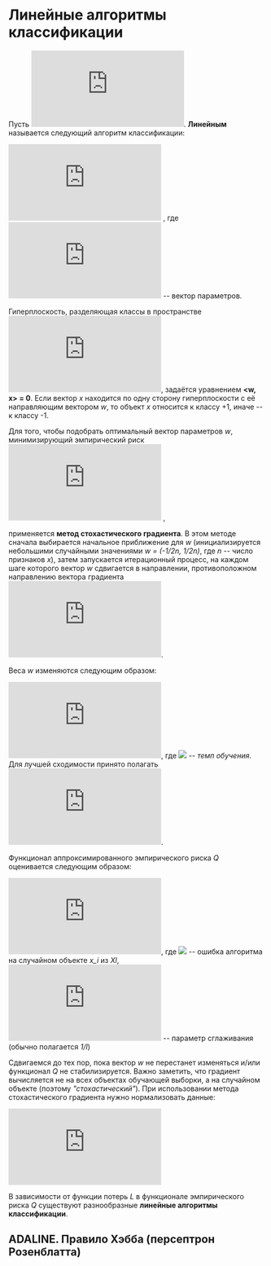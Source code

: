 # Линейные алгоритмы классификации
Пусть ![](https://latex.codecogs.com/gif.latex?X%20%3D%20%5Cmathbb%7BR%7D%5E%7Bn%7D%2C%20Y%20%3D%20%5Cleft%20%5C%7B%20-1%3B%20&plus;1%20%5Cright%20%5C%7D). **Линейным** называется следующий алгоритм классификации:

![](https://latex.codecogs.com/gif.latex?a%28x%2C%20w%29%20%3D%20sign%20%3Cw%2C%20x%3E) ,
где ![](https://latex.codecogs.com/gif.latex?w%20%5Cepsilon%20%5Cmathbb%7BR%7D%5En) -- вектор параметров.

Гиперплоскость, разделяющая классы в пространстве ![](https://latex.codecogs.com/gif.latex?%5Cmathbb%7BR%7D%5En), задаётся уравнением **<w, x> = 0**. Если вектор *x* находится по одну сторону гиперплоскости с её направляющим вектором *w*, то объект *x* относится к классу +1, иначе -- к классу -1.

Для того, чтобы подобрать оптимальный вектор параметров *w*, минимизирующий эмпирический риск ![](https://latex.codecogs.com/gif.latex?Q%28w%2C%20X%5El%29%20%3D%20%5Csum_%7Bi%20%3D%201%7D%5E%7Bl%7DL%28%3Cw%2C%20x_i%3Ey_i%29) ,

применяется **метод стохастического градиента**. В этом методе сначала выбирается начальное приближение для *w* (инициализируется небольшими случайными значениями *w = (-1/2n, 1/2n)*, где *n* -- число признаков *x*), затем запускается итерационный процесс, на каждом шаге которого вектор *w* сдвигается в направлении, противоположном направлению вектора градиента ![](https://latex.codecogs.com/gif.latex?Q%27%28w%2C%20X%5El%29).

Веса *w* изменяются следующим образом:

![](https://latex.codecogs.com/gif.latex?w%20%3D%20w%20-%20%5Ceta%20Q%27%28w%29), где ![](https://latex.codecogs.com/gif.latex?%5Ceta%20>%200) -- *темп обучения*. Для лучшей сходимости принято полагать ![](https://latex.codecogs.com/gif.latex?%5Ceta%20%3D%20%5Cfrac%7B1%7D%7Biteration%7D).

Функционал аппроксимированного эмпирического риска *Q* оценивается следующим образом:

![](https://latex.codecogs.com/gif.latex?Q%20%3D%20%281%20-%20%5Clambda%29Q%20&plus;%20%5Clambda*%5Cvarepsilon_i), где ![](https://latex.codecogs.com/gif.latex?%5Cvarepsilon_i%20%3D%20L%28<w%2C%20x_i>y_i%29) -- ошибка алгоритма на случайном объекте *x_i* из *Xl*, ![](https://latex.codecogs.com/gif.latex?%5Clambda) -- параметр сглаживания (обычно полагается *1/l*)

Сдвигаемся до тех пор, пока вектор *w* не перестанет изменяться и/или функционал *Q* не стабилизируется. Важно заметить, что градиент вычисляется не на всех объектах обучающей выборки, а на случайном объекте (поэтому *"стохастический"*). При использовании метода стохастического градиента нужно нормализовать данные:

![](https://latex.codecogs.com/gif.latex?x%5Ej%20%3D%20%5Cfrac%7Bx%5Ej%20-%20x_%7Bmean%7D%5Ej%7D%7Bx%5Ej_%7Bsd%7D%7D)

В зависимости от функции потерь *L* в функционале эмпирического риска *Q* существуют разнообразные **линейные алгоритмы классификации**.  

## ADALINE.	Правило	Хэбба (персептрон Розенблатта)​
